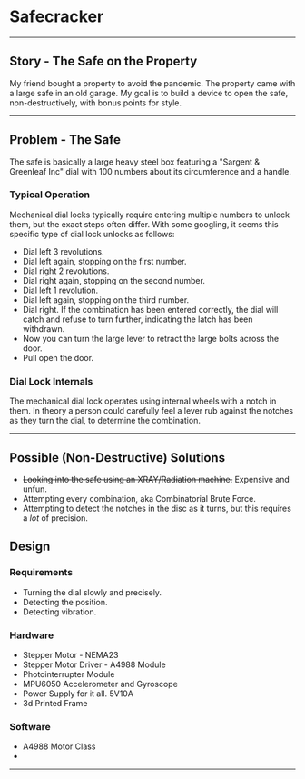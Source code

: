 # Safecracker

---

## Story - The Safe on the Property

My friend bought a property to avoid the pandemic.  The property came with a large safe in an old garage.
My goal is to build a device to open the safe, non-destructively, with bonus points for style.

---

## Problem - The Safe

The safe is basically a large heavy steel box featuring a "Sargent & Greenleaf Inc" dial with 100 numbers about its circumference and a handle.

### Typical Operation

Mechanical dial locks typically require entering multiple numbers to unlock them, but the exact steps often differ.  With some googling, it seems this specific type of dial lock unlocks as follows:

* Dial left 3 revolutions.
* Dial left again, stopping on the first number.
* Dial right 2 revolutions.
* Dial right again, stopping on the second number.
* Dial left 1 revolution.
* Dial left again, stopping on the third number.
* Dial right.  If the combination has been entered correctly, the dial will catch and refuse to turn further, indicating the latch has been withdrawn.
* Now you can turn the large lever to retract the large bolts across the door.
* Pull open the door.

### Dial Lock Internals

The mechanical dial lock operates using internal wheels with a notch in them.  In theory a person could carefully feel a lever rub against the notches as they turn the dial, to determine the combination.

---

## Possible (Non-Destructive) Solutions

* ~~Looking into the safe using an XRAY/Radiation machine.~~ Expensive and unfun.
* Attempting every combination, aka Combinatorial Brute Force.
* Attempting to detect the notches in the disc as it turns, but this requires a *lot* of precision.

## Design

### Requirements

* Turning the dial slowly and precisely.
* Detecting the position.
* Detecting vibration.

### Hardware

* Stepper Motor - NEMA23
* Stepper Motor Driver - A4988 Module
* Photointerrupter Module
* MPU6050 Accelerometer and Gyroscope
* Power Supply for it all. 5V10A
* 3d Printed Frame

### Software

* A4988 Motor Class
* 

---